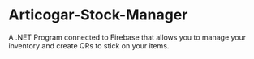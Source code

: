 # Articogar-Stock-Manager
A .NET Program connected to Firebase that allows you to manage your inventory and create QRs to stick on your items.
